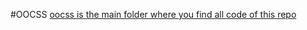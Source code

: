 #OOCSS
[oocss is the main folder where you find all code of this repo](https://github.com/stubbornella/oocss/tree/master/oocss)


